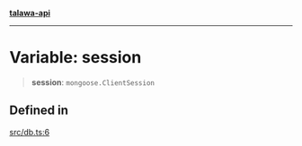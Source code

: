 [**talawa-api**](../../README.md)

***

# Variable: session

> **session**: `mongoose.ClientSession`

## Defined in

[src/db.ts:6](https://github.com/Suyash878/talawa-api/blob/e4413cec641a837926071678fed3c7f67234e31e/src/db.ts#L6)
